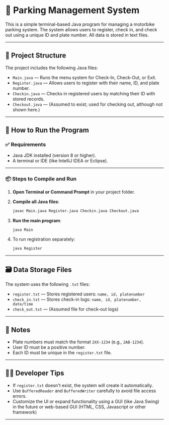 # 🚗 Parking Management System

This is a simple terminal-based Java program for managing a motorbike parking system. The system allows users to register, check in, and check out using a unique ID and plate number. All data is stored in text files.

---

## 📁 Project Structure

The project includes the following Java files:

- `Main.java` — Runs the menu system for Check-In, Check-Out, or Exit.
- `Register.java` — Allows users to register with their name, ID, and plate number.
- `Checkin.java` — Checks in registered users by matching their ID with stored records.
- `Checkout.java` — (Assumed to exist; used for checking out, although not shown here.)

---

## 📝 How to Run the Program

### ✅ Requirements

- Java JDK installed (version 8 or higher).
- A terminal or IDE (like IntelliJ IDEA or Eclipse).

---

### 📦 Steps to Compile and Run

1. **Open Terminal or Command Prompt** in your project folder.

2. **Compile all Java files**:
   ```bash
   javac Main.java Register.java Checkin.java Checkout.java

3. **Run the main program**:
   ```bash
   java Main
   ```

4. To run registration separately:
   ```bash
   java Register
   ```

---

## 🗃️ Data Storage Files

The system uses the following `.txt` files:

- `register.txt` — Stores registered users: `name, id, platenumber`
- `check_in.txt` — Stores check-in logs: `name, id, platenumber, date/time`
- `check_out.txt` — (Assumed file for check-out logs)

---

## 📌 Notes

- Plate numbers must match the format `2XX-1234` (e.g., `2AB-1234`).
- User ID must be a positive number.
- Each ID must be unique in the `register.txt` file.

---

## 🧑‍💻 Developer Tips

- If `register.txt` doesn't exist, the system will create it automatically.
- Use `BufferedReader` and `BufferedWriter` carefully to avoid file access errors.
- Customize the UI or expand functionality using a GUI (like Java Swing) in the future or web-based GUI (HTML, CSS, Javascript or other framework)

---
